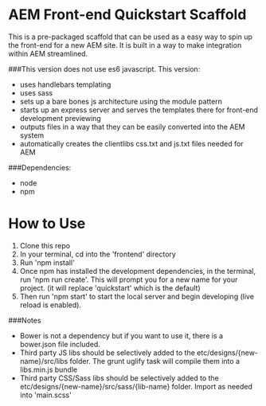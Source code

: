 # AEM Front-end Quickstart Scaffold
This is a pre-packaged scaffold that can be used as a easy way to spin up the front-end for a new AEM site. It is built in a way to make integration within AEM streamlined.

###This version does not use es6 javascript. This version:
* uses handlebars templating
* uses sass 
* sets up a bare bones js architecture using the module pattern 
* starts up an express server and serves the templates there for front-end development previewing
* outputs files in a way that they can be easily converted into the AEM system
* automatically creates the clientlibs css.txt and js.txt files needed for AEM

###Dependencies:
* node
* npm

# How to Use
1. Clone this repo
2. In your terminal, cd into the 'frontend' directory
3. Run 'npm install'
4. Once npm has installed the development dependencies, in the terminal, run 'npm run create'. This will prompt you for a new name for your project. (it will replace 'quickstart' which is the default)
5. Then run 'npm start' to start the local server and begin developing (live reload is enabled).

###Notes
* Bower is not a dependency but if you want to use it, there is a bower.json file included. 
* Third party JS libs should be selectively added to the etc/designs/{new-name}/src/libs folder. The grunt uglify task will compile them into a libs.min.js bundle
* Third party CSS/Sass libs should be selectively added to the etc/designs/{new-name}/src/sass/{lib-name} folder. Import as needed into 'main.scss'